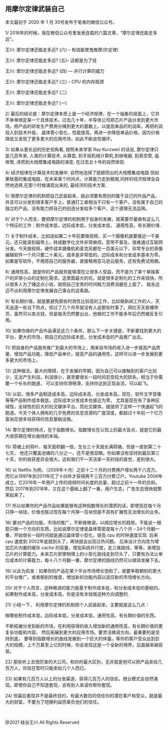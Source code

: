## 用摩尔定律武装自己

本文最初于 2020 年 1 月 30号发布于笔者的微信公众号。

1/ 2016年的时候，我在微信公众号里发表连载的六篇文章，“摩尔定律还能走多远”。

王川: 摩尔定律还能走多远? (六) &#8211; 有钱能使鬼推摩(尔定律)

王川: 摩尔定律还能走多远? (五)&#8211; 这都是为了钱

王川: 摩尔定律还能走多远? (四) &#8212; 并行计算的威力

王川: 摩尔定律还能走多远? (三) &#8211; CPU 的内存瓶颈

王川: 摩尔定律还能走多远? (二)

王川: 摩尔定律还能走多远? (一)

2/ 最后的结论是：摩尔定律本质上是一个经济规律，在一个抽象的层面上，它并不单单绑定某一个具体技术。过去几十年，半导体公司把芯片产品分发到更大市场，把产品的研发生产费用分摊到更大的基数上，以提高单品的利润率，再把利润投入到技术升级，
晶体管小型化，性能提高，再进一步降低单品价格，因为价格降低又发现了更多更大的应用市场，如此不断良性循环。

3/ 如果从更长远的历史视角看, 按照未来学家 Ray Kurzweil 的话说, 摩尔定律只是几百年来, 人类的计算技术, 从算盘,
到手摇机械计算机,到继电器, 到真空管, 晶体管, 进而到大规模集成电路的演变, 在过去五十年的自然体现.

4/ 经济规律在计算技术的发展中, 自然地选择了脱颖而出的大规模集成电路.但如果硅基的集成电路，在未来某个时间点，计算能力走到极限,同样的经济规律会自然地选择,在那个时候涌现出来的,
最经济的技术方案.

5/ 用摩尔定律的机制把自己武装起来，就必须要有原创的属于自己的作品产品，并且可以分发到很多客户手上。普通打工者相当于只有一个客户，没有属于自己的独立的产品，没有能力把自己的创造分发给多个客户，这个道理无法运用。

6/ 对于个人而言，要把摩尔定律的机制用于自身的发展，就需要尽量做有这么几个特征的工作：制作成本低，边际成本低，分发成本低，
通用性高，有长期价值.

7/
关于制作成本，比如说如果二十年前要做视频，买一个摄像机就要接近一千美元，还只能录到磁带上，转成数字化文件非常麻烦。宽带不普及，很难通过互联网分发。今天做视频，硬件成本摄像机和麦克风都在一百美元以下，非常专业的录像编辑软件一个月只要二十美元，成本是非常低的。边际成本和分发成本基本为零。如果是写软件，不用搭自己的服务器，直接租用亚马逊云服务，还有免费试用期。

8/ 通用性高，就是你的产品服务能够潜在让很多人受益，而不是为了某个单独客户的非常小众的定制化需求。这里面最大的坑，就是很多定制化的工作来钱快，所以很多人为了赚这点小钱，就把自己宝贵的时间精力浪费消磨在上面了，
就永远迈不出利用摩尔定律发展自己事业的这条路。

9/ 有长期价值，就是要避免那些时效性比较高的工作，比如做新闻工作的人，天天追逐一些当下热点，但过了几个月早就没有人追那些时事了。网红天天直播带货，虽然可以卖点钱，但是每天仍然要出台，他做的工作不能多年后仍然被反复引用。

10/ 如果你做的产品作品满足这几个条件，那么下一步关键是，不断要找到更大的平台，更大的市场，把自己的边际成本低，分发成本低的产品推广出去。

11/ 把自身的产品服务推广到最大的市场上，用来自市场的收入进一步提高产品质量，增加产品功能，降低产品单价，提高产品的通用性，这样可以进一步发展到更多更大的市场上。

12/ 这种做法，最大的障碍，在于发展的早期，因为自己可以接触到的客户比较少，无法产生利润，利润很小，甚至要很长一段时间忍受较大的损失。相当于你需要一个长长的跑道，
可以支持你滑呀滑，支持你达到正现金流，可以起飞。

13/ 以前，很多产品制造成本高，边际成本高，分发成本高。现在，软件文字音像等等产品制作成本极低，边际成本分发成本也接近为零，
尤其是现在有了各种区域性，全球性的巨大的社交媒体平台。而社交媒体，就提供了这样一个快速起飞的跑道。今天个体人拥有的几乎免费的信息资源的广度深度，都超过十年前一个亿万富翁花很多钱获得的信息基础设施。

14/ 摩尔定律的特点，在于指数增长。指数增长在认知上的最大盲点，就是它的最大收获期在增长曲线的末端。

15/ 荷塘上的荷叶，每天面积翻一倍，生长三十天就长满荷塘。但是一直到第二十七天，
他还只覆盖池塘的八分之一，还不是很显眼。你如果没有坚持到最后第三十天，你的收获差异会很大。这和我们干一天活拿一天的钱的直觉，差别很大。

16/ 以 Netflix 为例，（2009年十月）之前十二个月的付费用户增长两千八百万。而它从1997年到2011年花了十四年才获得两千三百万付费订户。Youtube
2006年成立，它2016年一年用户上传的视频时间长度的总量，超过之前十一年的总和。然后 2017年到2018年，又在这个基础上翻了一番，用户生态，广告生态很快就繁荣起来了。

17/ 所以如果你的产品作品如果能够有这种指数增长的潜质的话，即使现在每个月只挣一块钱，价值也胜过现在每个月挣一百块但是不具有扩展性无法增长的业务。

18/ 要对产品的功能，市场的推广，不断做微调，以顺应增长的趋势。不能说一根筋只做一个方向的东西，比如说摩尔定律是晶体管密度每十八个月
&#8211; 24个月翻一番，开始很长一段时间就是通过晶体管小型化，提高 cpu 的时钟速度实现. 后来 cpu 速度到
2002年底就到头了，再快就会出现过热问题。 后来设计方向改为增加芯片内置的缓存 cache
的容量，增加系统并行度，走三维路线，等等，来增加芯片的计算能力。未来芯片即使物理上的小型化路线走到尽头了，只要有办法让单位成本的计算能力，每十八个月翻一番，摩尔定律的路线仍然可以继续发展下去。

19/ 以此为启发：如果你的产品在某个平台市场增长饱和了，就要争取朝别的更大的平台推广。或者朝别的维度，增加新的功能内容以适应新的市场增长方向。

20/ 对于个人而言，这种微调的能力是基于制作成本低，和分发成本低的基础的。如果制作成本高，分发成本高，你是没有本钱做这种方向调整的.

21/ 小结一下， 利用摩尔定律的机制把个人武装起来，主要就是这么几点：

做哪些制作成本低，边际成本低，分发成本低，通用性高，有长期价值的东西。

不断拓展分发到新的市场，在利用获得的收入增加新的通用性高，有长期价值的更复杂功能和内容， 然后拓展到更大的应用市场。要灵活微调方向。最重要的是坚持到底，
要等到指数增长的曲线发展到一个巨大的体量。等你的客户受众达到巨大的规模，上千万甚至上亿的时候，你会发现这是一个全新的境界，后面越来越容易。

22/ 那些听上去很厉害的大公司，和你的最大区别，无非就是他可以把产品卖给几百万人，你现在暂时只能卖给几个人而已。

23/ 如果有几百万人以上的分发渠道，获得几百万人的信任，商业模式会自然涌现。即使你自己不知道套现，会有别人来请你帮你套现。

24/ 但最后套现并不是最终目的，有最大数目的信任你的潜在客户和受众，就是最大的财富，不要为了短期利益而辜负他们的信任。

&nbsp;

@2021 硅谷王川 All Rights Reserved

